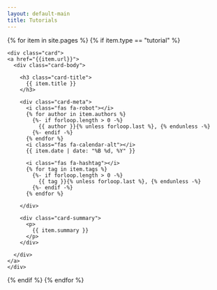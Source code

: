 ```yaml
---
layout: default-main
title: Tutorials
---
```


{% for item in site.pages %}
  {% if item.type == "tutorial" %}

    <div class="card">
    <a href="{{item.url}}">
      <div class="card-body">

        <h3 class="card-title">
          {{ item.title }}
        </h3>

        <div class="card-meta">
          <i class="fas fa-robot"></i>
          {% for author in item.authors %}
            {%- if forloop.length > 0 -%}
              {{ author }}{% unless forloop.last %}, {% endunless -%}
            {%- endif -%} 
          {% endfor %}
          <i class="fas fa-calendar-alt"></i>
          {{ item.date | date: "%B %d, %Y" }}

          <i class="fas fa-hashtag"></i>
          {% for tag in item.tags %}
            {%- if forloop.length > 0 -%}
              {{ tag }}{% unless forloop.last %}, {% endunless -%}
            {%- endif -%} 
          {% endfor %}

        </div>

        <div class="card-summary">
          <p>
            {{ item.summary }}
          </p>
        </div>

      </div>
    </a>
    </div>
    
  {% endif %}
{% endfor %}